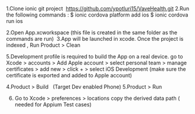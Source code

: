 
1.Clone ionic  git project 
	https://github.com/ypotluri15/VaveHealth.git
2.Run the following commands :
	$ ionic cordova platform add ios
	$ ionic cordova run ios

2.Open App.xcworkspace (this file is created in the same folder as the commands are run) 
3.App will be launched in xcode. Once the project is indexed , Run 
	Product > Clean

5.Development profile is required to build the App on a real device.
	go to Xcode > accounts > Add Apple account > 
		select personal team > manage certificates > add new 
		> click + > select iOS Development (make sure the certificate is exported and added to Apple account)

4.Product > Build   (Target  Dev enabled Phone)
5.Product > Run

6. Go to Xcode > preferences > locations
	copy the derived data path ( needed for Appium Test cases)


